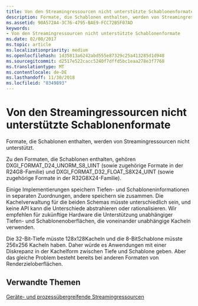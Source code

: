 ```yaml
---
title: Von den Streamingressourcen nicht unterstützte Schablonenformate
description: Formate, die Schablonen enthalten, werden von Streamingressourcen nicht unterstützt.
ms.assetid: 90A572A4-3C76-4795-BAE9-FCC72B5F07AD
keywords:
- Von den Streamingressourcen nicht unterstützte Schablonenformate
ms.date: 02/08/2017
ms.topic: article
ms.localizationpriority: medium
ms.openlocfilehash: 1d35813a6242abd555e87329c25a413285d1d948
ms.sourcegitcommit: d2517e522cacc5240f7dffd5bc1eaa278e3f7768
ms.translationtype: MT
ms.contentlocale: de-DE
ms.lasthandoff: 11/30/2018
ms.locfileid: "8349893"
---
```

# <a name="stencil-formats-not-supported-with-streaming-resources"></a>Von den Streamingressourcen nicht unterstützte Schablonenformate


Formate, die Schablonen enthalten, werden von Streamingressourcen nicht unterstützt.

Zu den Formaten, die Schablonen enthalten, gehören DXGI\_FORMAT\_D24\_UNORM\_S8\_UINT (sowie zugehörige Formate in der R24G8-Familie) und DXGI\_FORMAT\_D32\_FLOAT\_S8X24\_UINT (sowie zugehörige Formate in der R32G8X24-Familie).

Einige Implementierungen speichern Tiefen- und Schabloneninformationen in separaten Zuordnungen, andere speichern sie zusammen. Die Kachelverwaltung für die beiden Schemas müsste unterschiedlich sein, und keine API kann die Unterschiede abstrahieren oder rationalisieren. Wir empfehlen für zukünftige Hardware die Unterstützung unabhängiger Tiefen- und Schablonenoberflächen, die voneinander unabhängige Kacheln verwenden.

Die 32-Bit-Tiefe müsste 128x128Kacheln und die 8-BitSchablone müsste 256x256 Kacheln haben. Daher würde es Anwendungen mit einer Diskrepanz in der Kachelform zwischen Tiefe und Schablone geben. Aber das gleiche Problem besteht bereits bei anderen Formaten von Renderzieloberflächen.

## <a name="span-idrelated-topicsspanrelated-topics"></a><span id="related-topics"></span>Verwandte Themen


[Geräte- und prozessübergreifende Streamingressourcen](streaming-resource-cross-process-and-device-sharing.md)

 

 




